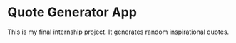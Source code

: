 # Quote Generator App  
This is my final internship project. It generates random inspirational quotes.

